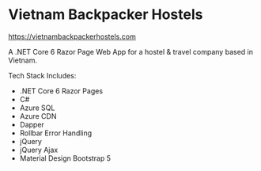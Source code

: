 # Vietnam Backpacker Hostels

https://vietnambackpackerhostels.com

A .NET Core 6 Razor Page Web App for a hostel & travel company based in Vietnam.

Tech Stack Includes:

* .NET Core 6 Razor Pages
* C#
* Azure SQL
* Azure CDN
* Dapper
* Rollbar Error Handling
* jQuery
* jQuery Ajax
* Material Design Bootstrap 5

